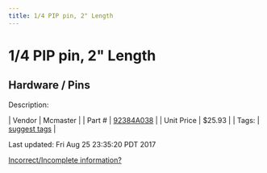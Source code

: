 ```yaml
---
title: 1/4 PIP pin, 2" Length
---
```


# 1/4 PIP pin, 2" Length
## Hardware / Pins
Description: 	 

| Vendor | Mcmaster | 
| Part # | [92384A038](https://www.mcmaster.com/#92384A038) | 
| Unit Price | $25.93 | 
| Tags: | [suggest tags](https://docs.google.com/forms/d/e/1FAIpQLSeWyY8v3RgOty-MyWmh9U0iivNYN_molChYyS-0U-o-kOAv_g/viewform) | 

Last updated: Fri Aug 25 23:35:20 PDT 2017

 [Incorrect/Incomplete information?](https://docs.google.com/forms/d/e/1FAIpQLSeWyY8v3RgOty-MyWmh9U0iivNYN_molChYyS-0U-o-kOAv_g/viewform)